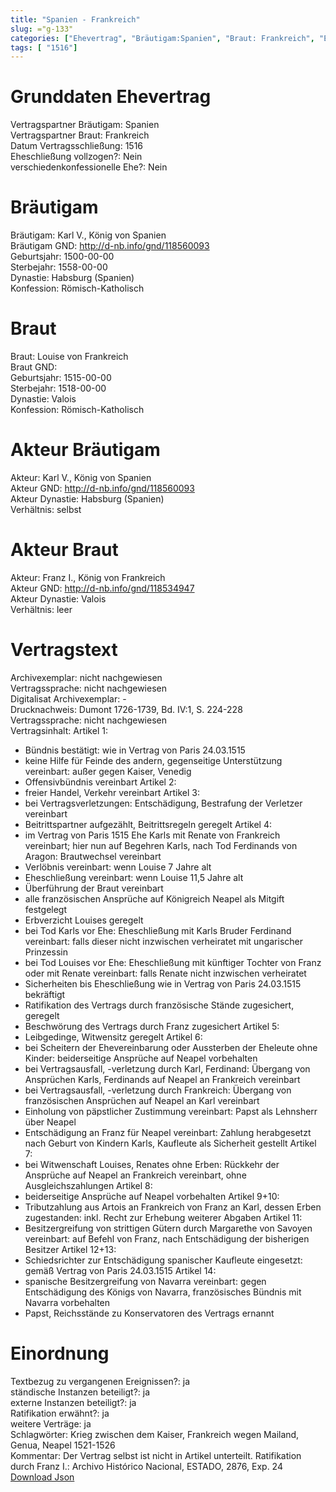 ```yaml
---
title: "Spanien - Frankreich"
slug: ="g-133"
categories: ["Ehevertrag", "Bräutigam:Spanien", "Braut: Frankreich", "Eheschließung vollzogen?:Nein", "verschiedenkonfessionelle Ehe?:Nein", "Dynastie Bräutigam:Habsburg (Spanien)", "Akteur Bräutigam:Karl V., König von Spanien", "Akteur Braut:Franz I., König von Frankreich", "Textbezug?:ja", "Ständisch?:ja", "Ratifikation?:ja", "Sonstiges?:ja", "Bräutigam:Spanien", "Braut: Frankreich"]
tags: [ "1516"]
---
```

<!--more-->

# Grunddaten Ehevertrag

Vertragspartner Bräutigam: Spanien<br>
Vertragspartner Braut: Frankreich<br>
Datum Vertragsschließung: 1516<br>
Eheschließung vollzogen?: Nein<br>
verschiedenkonfessionelle Ehe?: Nein<br>
# Bräutigam

Bräutigam: Karl V., König von Spanien<br>
Bräutigam GND: http://d-nb.info/gnd/118560093<br>
Geburtsjahr: 1500-00-00<br>
Sterbejahr: 1558-00-00<br>
Dynastie: Habsburg (Spanien)<br>
Konfession: Römisch-Katholisch<br>
# Braut

Braut: Louise von Frankreich<br>
Braut GND: <br>
Geburtsjahr: 1515-00-00<br>
Sterbejahr: 1518-00-00<br>
Dynastie: Valois<br>
Konfession: Römisch-Katholisch<br>
# Akteur Bräutigam

Akteur: Karl V., König von Spanien<br>
Akteur GND: http://d-nb.info/gnd/118560093<br>
Akteur Dynastie: Habsburg (Spanien)<br>
Verhältnis: selbst<br>
# Akteur Braut

Akteur: Franz I., König von Frankreich<br>
Akteur GND: http://d-nb.info/gnd/118534947<br>
Akteur Dynastie: Valois<br>
Verhältnis: leer<br>
# Vertragstext

Archivexemplar: nicht nachgewiesen<br>
Vertragssprache: nicht nachgewiesen<br>
Digitalisat Archivexemplar: -<br>
Drucknachweis: Dumont 1726-1739, Bd. IV:1, S. 224-228<br>
Vertragssprache: nicht nachgewiesen<br>
Vertragsinhalt: Artikel 1: 
- Bündnis bestätigt: wie in Vertrag von Paris 24.03.1515
- keine Hilfe für Feinde des andern, gegenseitige Unterstützung vereinbart: außer gegen Kaiser, Venedig
- Offensivbündnis vereinbart
Artikel 2: 
- freier Handel, Verkehr vereinbart
Artikel 3: 
- bei Vertragsverletzungen: Entschädigung, Bestrafung der Verletzer vereinbart
- Beitrittspartner aufgezählt, Beitrittsregeln geregelt
Artikel 4: 
- im Vertrag von Paris 1515 Ehe Karls mit Renate von Frankreich vereinbart; hier nun auf Begehren Karls, nach Tod Ferdinands von Aragon: Brautwechsel vereinbart
- Verlöbnis vereinbart: wenn Louise 7 Jahre alt
- Eheschließung vereinbart: wenn Louise 11,5 Jahre alt
- Überführung der Braut vereinbart
- alle französischen Ansprüche auf Königreich Neapel als Mitgift festgelegt
- Erbverzicht Louises geregelt
- bei Tod Karls vor Ehe: Eheschließung mit Karls Bruder Ferdinand vereinbart: falls dieser nicht inzwischen verheiratet mit ungarischer Prinzessin
- bei Tod Louises vor Ehe: Eheschließung mit künftiger Tochter von Franz oder mit Renate vereinbart: falls Renate nicht inzwischen verheiratet
- Sicherheiten bis Eheschließung wie in Vertrag von Paris 24.03.1515 bekräftigt
- Ratifikation des Vertrags durch französische Stände zugesichert, geregelt
- Beschwörung des Vertrags durch Franz zugesichert
Artikel 5:
- Leibgedinge, Witwensitz geregelt
Artikel 6: 
- bei Scheitern der Ehevereinbarung oder Aussterben der Eheleute ohne Kinder: beiderseitige Ansprüche auf Neapel vorbehalten
- bei Vertragsausfall, -verletzung durch Karl, Ferdinand: Übergang von Ansprüchen Karls, Ferdinands auf Neapel an Frankreich vereinbart 
- bei Vertragsausfall, -verletzung durch Frankreich: Übergang von französischen Ansprüchen auf Neapel an Karl vereinbart 
- Einholung von päpstlicher Zustimmung vereinbart: Papst als Lehnsherr über Neapel 
- Entschädigung an Franz für Neapel vereinbart: Zahlung herabgesetzt nach Geburt von Kindern Karls, Kaufleute als Sicherheit gestellt 
Artikel 7: 
- bei Witwenschaft Louises, Renates ohne Erben: Rückkehr der Ansprüche auf Neapel an Frankreich vereinbart, ohne Ausgleichszahlungen 
Artikel 8: 
- beiderseitige Ansprüche auf Neapel vorbehalten 
Artikel 9+10: 
- Tributzahlung aus Artois an Frankreich von Franz an Karl, dessen Erben zugestanden: inkl. Recht zur Erhebung weiterer Abgaben 
Artikel 11: 
- Besitzergreifung von strittigen Gütern durch Margarethe von Savoyen vereinbart: auf Befehl von Franz, nach Entschädigung der bisherigen Besitzer 
Artikel 12+13: 
- Schiedsrichter zur Entschädigung spanischer Kaufleute eingesetzt: gemäß Vertrag von Paris 24.03.1515
Artikel 14:
- spanische Besitzergreifung von Navarra vereinbart: gegen Entschädigung des Königs von Navarra, französisches Bündnis mit Navarra vorbehalten 
- Papst, Reichsstände zu Konservatoren des Vertrags ernannt<br>
# Einordnung

Textbezug zu vergangenen Ereignissen?: ja<br>
ständische Instanzen beteiligt?: ja<br>
externe Instanzen beteiligt?: ja<br>
Ratifikation erwähnt?: ja<br>
weitere Verträge: ja<br>
Schlagwörter: Krieg zwischen dem Kaiser, Frankreich wegen Mailand, Genua, Neapel 1521-1526<br>
Kommentar: Der Vertrag selbst ist nicht in Artikel unterteilt.
Ratifikation durch Franz I.: Archivo Histórico Nacional, ESTADO, 2876, Exp. 24
<br>
[Download Json](/vertraege/vertrag-133.json)
